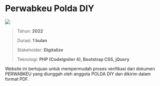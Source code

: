 # Perwabkeu Polda DIY

![](/assets/proyek/2022-perwabkeu.png)

> Tahun: **2022**
>
> Durasi: **1 bulan**
>
> Stakeholder: **Digitalize**
>
> Teknologi: **PHP (CodeIgniter 4), Bootstrap CSS, jQuery**

Website ini bertujuan untuk mempermudah proses verifikasi dari dokumen PERWABKEU yang diunggah oleh anggota POLDA DIY dan dikirim dalam format PDF.
